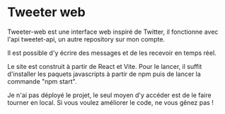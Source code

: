 # Tweeter web
Tweeter-web est une interface web inspiré de Twitter, il fonctionne avec l'api tweetet-api, un autre repository sur mon compte.

Il est possible d'y écrire des messages et de les recevoir en temps réel.

Le site est construit à partir de React et Vite. Pour le lancer, il suffit d'installer les paquets javascripts à partir de npm puis de lancer la commande "npm start".

Je n'ai pas déployé le projet, le seul moyen d'y accéder est de le faire tourner en local. Si vous voulez améliorer le code, ne vous gênez pas !